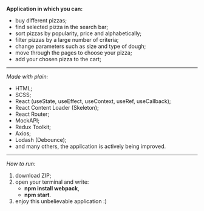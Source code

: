 **Application in which you can:**

- buy different pizzas;
- find selected pizza in the search bar;
- sort pizzas by popularity, price and alphabetically;
- filter pizzas by a large number of criteria;
- change parameters such as size and type of dough;
- move through the pages to choose your pizza;
- add your chosen pizza to the cart;

---

_Made with plain:_

- HTML;
- SCSS;
- React (useState, useEffect, useContext, useRef, useCallback);
- React Content Loader (Skeleton);
- React Router;
- MockAPI;
- Redux Toolkit;
- Axios;
- Lodash (Debounce);
- and many others, the application is actively being improved.

---

_How to run:_

1. download ZIP;
2. open your terminal and write:
   - **npm install webpack**,
   - **npm start**.
3. enjoy this unbelievable application :)
